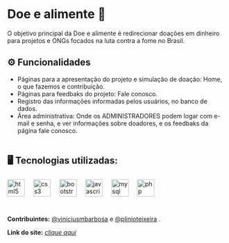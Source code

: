 # Doe e alimente 🍲
O objetivo principal da Doe e alimente é redirecionar doações em dinheiro para projetos e ONGs focados na luta contra a fome no Brasil. <br>

## ⚙ Funcionalidades 
- Páginas para a apresentação do projeto e simulação de doação: Home, o que fazemos e contribuição. <br> 
- Páginas para feedbaks do projeto: Fale conosco. <br> 
- Registro das informações informadas pelos usuários, no banco de dados. <br>
- Área administrativa: Onde os ADMINISTRADORES podem logar com e-mail e senha, e ver informações sobre doadores, e os feedbaks da página fale conosco. <br><br>

## 🖥️ Tecnologias utilizadas:<br>
###

<div align="left">
  <img src="https://cdn.jsdelivr.net/gh/devicons/devicon/icons/html5/html5-original.svg" height="40" alt="html5 logo"  />
  <img width="12" />
  <img src="https://cdn.jsdelivr.net/gh/devicons/devicon/icons/css3/css3-original.svg" height="40" alt="css3 logo"  />
  <img width="12" />
  <img src="https://cdn.jsdelivr.net/gh/devicons/devicon/icons/bootstrap/bootstrap-original.svg" height="40" alt="bootstrap logo"  />
  <img width="12" />
  <img src="https://cdn.jsdelivr.net/gh/devicons/devicon/icons/javascript/javascript-original.svg" height="40" alt="javascript logo"  />
  <img width="12" />
  <img src="https://cdn.jsdelivr.net/gh/devicons/devicon/icons/mysql/mysql-original.svg" height="40" alt="mysql logo"  />
  <img width="12" />
  <img src="https://cdn.jsdelivr.net/gh/devicons/devicon/icons/php/php-original.svg" height="40" alt="php logo"  />
</div>
<br>

###

**Contribuintes:** [@viniciusmbarbosa](https://github.com/viniciusmbarbosa) e [@plinioteixeira](https://github.com/plinioteixeira) .

**Link do site:** <i>[clique aqui](http://dooe-e-alimente.x10.mx/index.php) 
